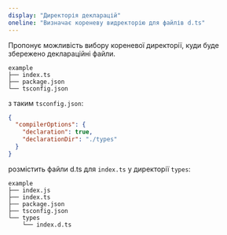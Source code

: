 ```yaml
---
display: "Директорія декларацій"
oneline: "Визначає кореневу видректорію для файлів d.ts"
---
```


Пропонує можливість вибору кореневої директорії, куди буде збережено деклараційні файли.

```
example
├── index.ts
├── package.json
└── tsconfig.json
```

з таким `tsconfig.json`:

```json tsconfig
{
  "compilerOptions": {
    "declaration": true,
    "declarationDir": "./types"
  }
}
```

розмістить файли d.ts для `index.ts` у директорії `types`:

```
example
├── index.js
├── index.ts
├── package.json
├── tsconfig.json
└── types
    └── index.d.ts
```
